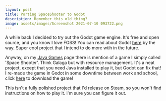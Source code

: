```yaml
---
layout: post
title: Porting SpaceShooter to Godot
description: Remember this old thing?
image: assets/images/Screenshot 2021-07-10 093722.png
---
```

A while back I decided to try out the Godot game engine. It's free and open source, and you know I love FOSS! You can read about Godot <a href="https://godotengine.org/">here</a> by the way. Super cool project that I intend to do more wtih in the future.

Anyway, on my <a href="https://sudologic.net/java_games.html">Java Games</a> page there is mention of a game I simply called 'Space Shooter'. Think Galaga but with resource management. It's a neat project, except that you need Java installed to play it, but Godot can fix that! I re-made the game in Godot in some downtime between work and school, click <a href="https://files.dbwrush.com/s/WHbE8c5qsxwXJHj" download>here</a> to download the game!

This isn't a fully polished project that I'd release on Steam, so you won't find instructions on how to play it. I'm sure you can figure it out. 
